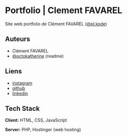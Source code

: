 
# Portfolio | Clement FAVAREL

Site web portfolio de Clément FAVAREL ([@pl.kode](https://instagram.com/pl.kode))


## Auteurs

- Clément FAVAREL
- [@octokatherine](https://www.github.com/octokatherine) (readme)


## Liens
- [instagram](https://instagram.com/pl.kode)
- [github](https://github.com/clementfavarel)
- [linkedin](https://www.linkedin.com/in/clementfavarel/)


## Tech Stack

**Client:** HTML, CSS, JavaScript

**Server:** PHP, Hostinger (web hosting)

